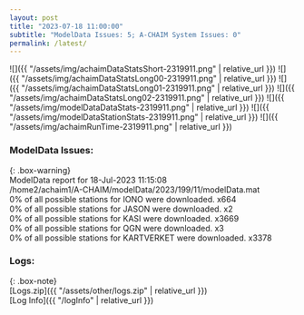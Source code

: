 ```yaml
---
layout: post
title: "2023-07-18 11:00:00"
subtitle: "ModelData Issues: 5; A-CHAIM System Issues: 0"
permalink: /latest/
---
```


![]({{ "/assets/img/achaimDataStatsShort-2319911.png" | relative_url }})
![]({{ "/assets/img/achaimDataStatsLong00-2319911.png" | relative_url }})
![]({{ "/assets/img/achaimDataStatsLong01-2319911.png" | relative_url }})
![]({{ "/assets/img/achaimDataStatsLong02-2319911.png" | relative_url }})
![]({{ "/assets/img/modelDataDataStats-2319911.png" | relative_url }})
![]({{ "/assets/img/modelDataStationStats-2319911.png" | relative_url }})
![]({{ "/assets/img/achaimRunTime-2319911.png" | relative_url }})


### ModelData Issues:  
  
{: .box-warning}  
 ModelData report for 18-Jul-2023 11:15:08   
 /home2/achaim1/A-CHAIM/modelData/2023/199/11/modelData.mat   
 0% of all possible stations for IONO were downloaded. x664   
 0% of all possible stations for JASON were downloaded. x2   
 0% of all possible stations for KASI were downloaded. x3669   
 0% of all possible stations for QGN were downloaded. x3   
 0% of all possible stations for KARTVERKET were downloaded. x3378   
  


### Logs:  
  
{: .box-note}  
[Logs.zip]({{ "/assets/other/logs.zip" | relative_url }})  
[Log Info]({{ "/logInfo" | relative_url }})  
